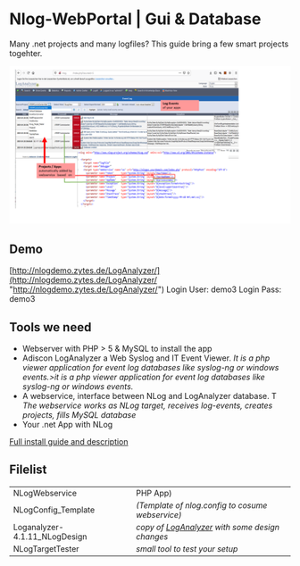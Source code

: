 # Nlog-WebPortal  | Gui & Database
Many .net projects and many logfiles?
This guide bring a few smart projects togehter.

![](https://github.com/Alfa-Soft/Nlog-WebPortal/blob/main/NLLogWSInfo.png)


## Demo
[http://nlogdemo.zytes.de/LogAnalyzer/](http://nlogdemo.zytes.de/LogAnalyzer/ "http://nlogdemo.zytes.de/LogAnalyzer/")
Login User: demo3
Login Pass: demo3


## Tools we need
-  Webserver with PHP > 5 & MySQL to install the app
-  Adiscon LogAnalyzer a Web Syslog and IT Event Viewer.
*It is a php viewer application for event log databases like syslog-ng or windows events.>it is a php viewer application for event log databases like syslog-ng or windows events.*
- A webservice, interface between NLog and LogAnalyzer database. T
*The webservice works as NLog target, receives log-events, creates projects, fills MySQL database*
- Your .net App with NLog

[Full install guide and description](http://nlogdemo.zytes.de/ "Full install guide")


## Filelist
| | |
| - | - |
|  NLogWebservice |  PHP App) |
|  NLogConfig_Template | *(Template of nlog.config to cosume webservice)* |
|   Loganalyzer-4.1.11_NLogDesign |  *copy of [LogAnalyzer](https://github.com/rsyslog/loganalyzer "LogAnalyzer") with some design changes* |
| NLogTargetTester   |  *small tool to test your setup* |



